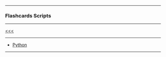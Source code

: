 
---

### Flashcards Scripts

---

[<<<](https://github.com/ttltrk/ELSE/blob/master/FLCA/FLCA.MD)

---

* <a href="">Python</a>

---

